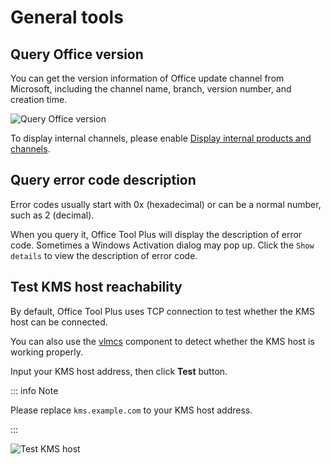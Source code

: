 # General tools

## Query Office version

You can get the version information of Office update channel from Microsoft, including the channel name, branch, version number, and creation time.

![Query Office version](/images/en-us/toolbox/query-office-update-channel.webp)

To display internal channels, please enable [Display internal products and channels](/usage/settings.md#display-internal-products-and-channels).

## Query error code description

Error codes usually start with 0x (hexadecimal) or can be a normal number, such as 2 (decimal).

When you query it, Office Tool Plus will display the description of error code. Sometimes a Windows Activation dialog may pop up. Click the `Show details` to view the description of error code.

## Test KMS host reachability

By default, Office Tool Plus uses TCP connection to test whether the KMS host can be connected.

You can also use the [vlmcs](https://download.coolhub.top/Extensions/Components/) component to detect whether the KMS host is working properly.

Input your KMS host address, then click **Test** button.

::: info Note

Please replace `kms.example.com` to your KMS host address.

:::

![Test KMS host](/images/en-us/toolbox/test-kms.webp)
